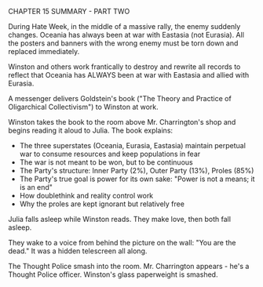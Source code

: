 CHAPTER 15 SUMMARY - PART TWO

During Hate Week, in the middle of a massive rally, the enemy suddenly changes. Oceania has always been at war with Eastasia (not Eurasia). All the posters and banners with the wrong enemy must be torn down and replaced immediately.

Winston and others work frantically to destroy and rewrite all records to reflect that Oceania has ALWAYS been at war with Eastasia and allied with Eurasia.

A messenger delivers Goldstein's book ("The Theory and Practice of Oligarchical Collectivism") to Winston at work.

Winston takes the book to the room above Mr. Charrington's shop and begins reading it aloud to Julia. The book explains:
- The three superstates (Oceania, Eurasia, Eastasia) maintain perpetual war to consume resources and keep populations in fear
- The war is not meant to be won, but to be continuous
- The Party's structure: Inner Party (2%), Outer Party (13%), Proles (85%)
- The Party's true goal is power for its own sake: "Power is not a means; it is an end"
- How doublethink and reality control work
- Why the proles are kept ignorant but relatively free

Julia falls asleep while Winston reads. They make love, then both fall asleep.

They wake to a voice from behind the picture on the wall: "You are the dead." It was a hidden telescreen all along.

The Thought Police smash into the room. Mr. Charrington appears - he's a Thought Police officer. Winston's glass paperweight is smashed.
